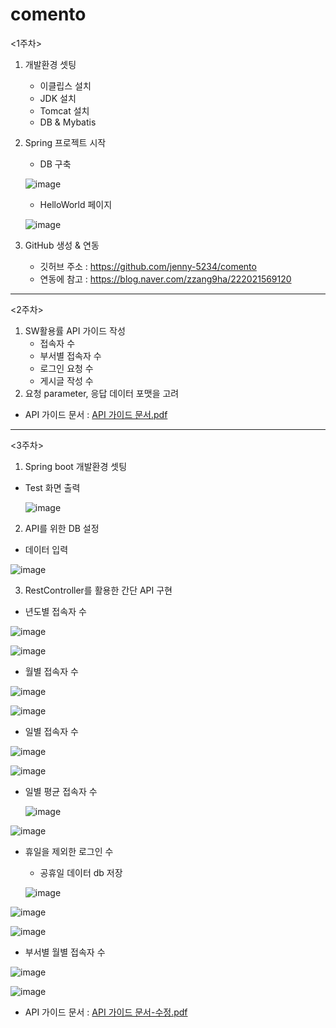 # comento

<1주차>
1. 개발환경 셋팅
   - 이클립스 설치
   - JDK 설치
   - Tomcat 설치
   - DB & Mybatis 
  
2. Spring 프로젝트 시작
   - DB 구축
   
   
   ![image](https://user-images.githubusercontent.com/64400743/105322954-e407a000-5c0c-11eb-953d-7c31489ba55a.png)

   - HelloWorld 페이지
   
   ![image](https://user-images.githubusercontent.com/64400743/105323023-faadf700-5c0c-11eb-9660-e8c644c0cf60.png)

   
3. GitHub 생성 & 연동
   - 깃허브 주소 : https://github.com/jenny-5234/comento
   - 연동에 참고 : https://blog.naver.com/zzang9ha/222021569120 
---

<2주차>
1. SW활용률 API 가이드 작성
   - 접속자 수 
   - 부서별 접속자 수
   - 로그인 요청 수
   - 게시글 작성 수
2. 요청 parameter, 응답 데이터 포맷을 고려 

 - API 가이드 문서 : 
[API 가이드 문서.pdf](https://github.com/jenny-5234/comento/files/5847798/API.pdf)

---

<3주차>

1. Spring boot 개발환경 셋팅
 - Test 화면 출력

   ![image](https://user-images.githubusercontent.com/64400743/106142338-babeb500-61b4-11eb-9269-cbcdca88ef51.png)

2. API를 위한 DB 설정
  - 데이터 입력
  
  ![image](https://user-images.githubusercontent.com/64400743/106137169-af1bc000-61ad-11eb-98d3-ad90f7b55a3d.png)

3. RestController를 활용한 간단 API 구현
  - 년도별 접속자 수
  
  ![image](https://user-images.githubusercontent.com/64400743/106142442-d629c000-61b4-11eb-9745-fc3e21191175.png)

   ![image](https://user-images.githubusercontent.com/64400743/106142479-e2158200-61b4-11eb-8fa7-571263b57b64.png)

 - 월별 접속자 수
 
 ![image](https://user-images.githubusercontent.com/64400743/106142541-f5c0e880-61b4-11eb-8c1c-344538e0ca35.png)

   ![image](https://user-images.githubusercontent.com/64400743/106142628-0c673f80-61b5-11eb-8305-6fda37216e12.png)

 -  일별 접속자 수

![image](https://user-images.githubusercontent.com/64400743/106142704-27d24a80-61b5-11eb-9cda-7b9c127e2ebe.png)

![image](https://user-images.githubusercontent.com/64400743/106142769-3ae51a80-61b5-11eb-883e-65b5e20fe485.png)

 - 일별 평균 접속자 수
    
    ![image](https://user-images.githubusercontent.com/64400743/106919238-4c966700-674d-11eb-9a6d-5553b92545a4.png)

![image](https://user-images.githubusercontent.com/64400743/106921415-5620ce80-674f-11eb-959b-8d447850aeb6.png)

 
 - 휴일을 제외한 로그인 수
    - 공휴일 데이터 db 저장
    
    ![image](https://user-images.githubusercontent.com/64400743/107040716-f7b52800-6802-11eb-85f9-1b26e23aee22.png)


 
 ![image](https://user-images.githubusercontent.com/64400743/106924163-2626fa80-6752-11eb-80c5-08abaebe9917.png)
 
 ![image](https://user-images.githubusercontent.com/64400743/106925207-34c1e180-6753-11eb-8cc1-141afe0361c6.png)


     
 - 부서별 월별 접속자 수
 
 ![image](https://user-images.githubusercontent.com/64400743/107040907-2fbc6b00-6803-11eb-9676-296de9ac9577.png)

![image](https://user-images.githubusercontent.com/64400743/107040944-3c40c380-6803-11eb-9fcc-ba866405cf7f.png)


 - API 가이드 문서 : 
[API 가이드 문서-수정.pdf](https://github.com/jenny-5234/comento/files/5942375/API.-.pdf)


